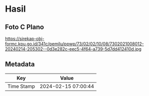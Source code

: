 # Hasil

## Foto C Plano

https://sirekap-obj-formc.kpu.go.id/341c/pemilu/ppwp/73/02/02/10/08/7302021008012-20240214-205302--0d3e282c-eec5-4f64-a739-5d7dd412410d.jpg


## Metadata

| Key        | Value               |
| ---------- | ------------------- |
| Time Stamp | 2024-02-15 07:00:44 |



